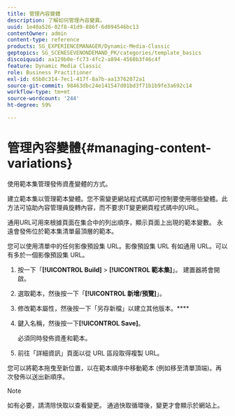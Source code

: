 ```yaml
---
title: 管理內容變體
description: 了解如何管理內容變異。
uuid: 1e40a526-02f8-41d9-886f-6d094546bc13
contentOwner: admin
content-type: reference
products: SG_EXPERIENCEMANAGER/Dynamic-Media-Classic
geptopics: SG_SCENESEVENONDEMAND_PK/categories/template_basics
discoiquuid: aa129b0e-fc73-4fc2-a894-4560b3f46c4f
feature: Dynamic Media Classic
role: Business Practitioner
exl-id: 65b8c314-7ec1-417f-8a7b-aa13762072a1
source-git-commit: 98463dbc24e141547d01bd3f71b1b9fe3a692c14
workflow-type: tm+mt
source-wordcount: '244'
ht-degree: 59%

---
```


# 管理內容變體{#managing-content-variations}

使用範本集管理發佈資產變體的方式。

建立範本集以管理範本變體。您不需變更網站程式碼即可控制要使用哪些變體。此方法可協助內容管理員旋轉內容，而不要求IT變更網頁程式碼中的URL。

通用URL可用來根據頁面在集合中的列出順序，顯示頁面上出現的範本變數。 永遠會發佈位於範本集清單最頂層的範本。

您可以使用清單中的任何影像預設集 URL。影像預設集 URL 有如通用 URL。可以有多於一個影像預設集 URL。

1. 按一下「**[!UICONTROL Build]** > **[!UICONTROL 範本集]**」。 建置器將會開啟。
1. 選取範本，然後按一下「**[!UICONTROL 新增/預覽]**」。
1. 修改範本屬性，然後按一下「另存新檔」以建立其他版本。****
1. 鍵入名稱，然後按一下&#x200B;**[!UICONTROL Save]**。

   必須同時發佈資產和範本。

1. 前往「詳細資訊」頁面以從 URL 區段取得複製 URL。

您可以將範本拖曳至新位置，以在範本順序中移動範本 (例如移至清單頂端)。再次發佈以送出新順序。

>[!NOTE]
>
>如有必要，請清除快取以查看變更。 通過快取循環後，變更才會顯示於網站上。
